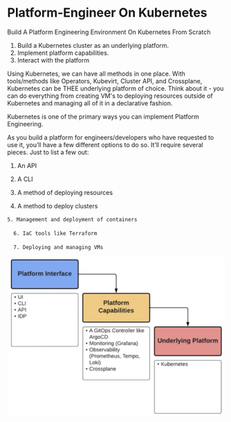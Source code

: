 # Platform-Engineer On Kubernetes
Build A Platform Engineering Environment On Kubernetes From Scratch
1. Build a Kubernetes cluster as an underlying platform.
2. Implement platform capabilities.
3. Interact with the platform

Using Kubernetes, we can have all methods in one place.
With tools/methods like Operators, Kubevirt, Cluster API, and Crossplane, Kubernetes can be THEE underlying platform of choice.
Think about it - you can do everything from creating VM's to deploying resources outside of Kubernetes and managing all of it in a declarative fashion.

Kubernetes is one of the primary ways you can implement Platform Engineering.

As you build a platform for engineers/developers who have requested to use it, you’ll have a few different options to do so. It’ll require several pieces. Just to list a few out:

1. An API

 2. A CLI
 
  3. A method of deploying resources
  
   4. A method to deploy clusters
    
    5. Management and deployment of containers

      6. IaC tools like Terraform

      7. Deploying and managing VMs

![tt](https://github.com/AoO-24/Platform-Engineer-Kube/blob/main/40171730216847_.pic.jpg)


